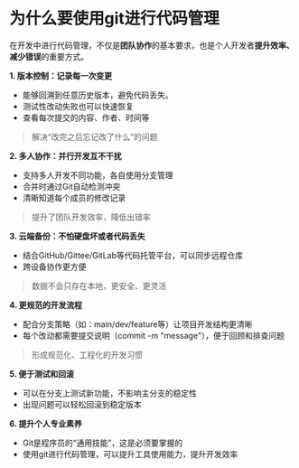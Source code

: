 # 为什么要使用git进行代码管理

在开发中进行代码管理，不仅是**团队协作**的基本要求，也是个人开发者**提升效率、减少错误**的重要方式。

**1. 版本控制：记录每一次变更**

- 能够回溯到任意历史版本，避免代码丢失。
- 测试性改动失败也可以快速恢复
- 查看每次提交的内容、作者、时间等

> 解决“改完之后忘记改了什么”的问题

**2. 多人协作：并行开发互不干扰**

- 支持多人开发不同功能，各自使用分支管理
- 合并时通过Git自动检测冲突
- 清晰知道每个成员的修改记录

> 提升了团队开发效率，降低出错率

**3. 云端备份：不怕硬盘坏或者代码丢失**

- 结合GitHub/Gittee/GitLab等代码托管平台，可以同步远程仓库
- 跨设备协作更方便

> 数据不会只存在本地，更安全、更灵活

**4. 更规范的开发流程**

- 配合分支策略（如：main/dev/feature等）让项目开发结构更清晰
- 每个改动都需要提交说明（commit -m "message"），便于回顾和排查问题

> 形成规范化、工程化的开发习惯

**5. 便于测试和回滚**

- 可以在分支上测试新功能，不影响主分支的稳定性
- 出现问题可以轻松回滚到稳定版本

**6. 提升个人专业素养**

- Git是程序员的“通用技能”，这是必须要掌握的
- 使用git进行代码管理，可以提升工具使用能力，提升开发效率





